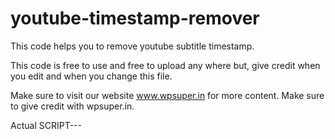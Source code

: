 # youtube-timestamp-remover
This code helps you to remove youtube subtitle timestamp.

This code is free to use and free to upload any 
where but, give credit when you edit and when you change this file.

Make sure to visit our website www.wpsuper.in for more content.
Make sure to give credit with wpsuper.in.



Actual SCRIPT---

<script language = "JavaScript">
function TryClear(){
Length = document.all.TextFields.Input.value.length;
FirstSumbol = true;
CancelExit =false;
var strOut = "";
for(i=0; i<Length; i++){
ch = document.all.TextFields.Input.value.substring(i,i+1);
if(FirstSumbol){
if(ch >= '0' && ch <= '9' ){
CancelExit =true;
FirstSumbol = false;
}
else {
CancelExit =false;
strOut += '\n';
FirstSumbol = false;
}
}
if(ch == '\n'){
FirstSumbol = true;
}
if((!CancelExit) && (!FirstSumbol)){
strOut += ch;
document.all.TextFields.Output.value = i;
}
else continue;
}
document.all.TextFields.Output.value = strOut;
return;
}
</script>
